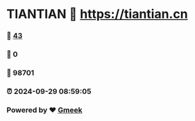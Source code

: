 # TIANTIAN :link: https://tiantian.cn 
### :page_facing_up: [43](https://tiantian.cn/tag.html) 
### :speech_balloon: 0 
### :hibiscus: 98701 
### :alarm_clock: 2024-09-29 08:59:05 
### Powered by :heart: [Gmeek](https://github.com/Meekdai/Gmeek)
